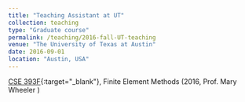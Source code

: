 ```yaml
---
title: "Teaching Assistant at UT"
collection: teaching
type: "Graduate course"
permalink: /teaching/2016-fall-UT-teaching
venue: "The University of Texas at Austin"
date: 2016-09-01
location: "Austin, USA"
---
```


[CSE 393F](http://catalog.utexas.edu/graduate/fields-of-study/intercollegial-programs/computational-science-engineering-mathematics/graduate-courses/){:target="_blank"}, Finite Element Methods (2016, Prof. Mary Wheeler )
